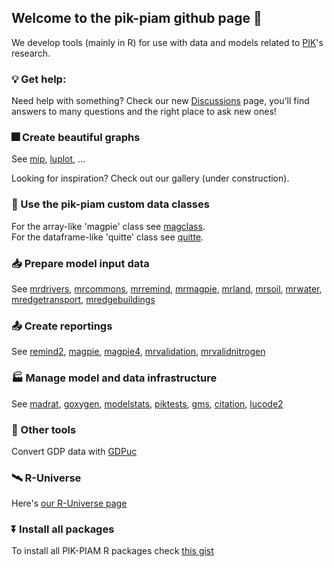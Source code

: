 ## Welcome to the pik-piam github page :wave:

We develop tools (mainly in R) for use with data and models related to [PIK](https://www.pik-potsdam.de/en)'s research.

### 💡 Get help:
Need help with something? Check our new [Discussions](https://github.com/pik-piam/discussions#readme) page, you'll find answers to many questions and the right place to ask new ones!

### :fireworks: Create beautiful graphs

See [mip](https://github.com/pik-piam/mip#readme), [luplot](https://github.com/pik-piam/luplot#readme), ...

Looking for inspiration? Check out our gallery (under construction).


### :floppy_disk: Use the pik-piam custom data classes

For the array-like 'magpie' class see [magclass](https://github.com/pik-piam/magclass#readme).  
For the dataframe-like 'quitte' class see [quitte](https://github.com/pik-piam/quitte#readme).


### :inbox_tray: Prepare model input data

See [mrdrivers](https://pik-piam.github.io/mrdrivers/index.html), 
[mrcommons](https://github.com/pik-piam/mrcommons#readme), 
[mrremind](https://github.com/pik-piam/mrremind#readme), 
[mrmagpie](https://github.com/pik-piam/mrmagpie#readme), 
[mrland](https://github.com/pik-piam/mrland#readme), 
[mrsoil](https://github.com/pik-piam/mrsoil#readme), 
[mrwater](https://github.com/pik-piam/mrwater#readme), 
[mredgetransport](https://github.com/pik-piam/mredgetransport#readme), 
[mredgebuildings](https://github.com/pik-piam/mredgebuildings#readme)


### :outbox_tray: Create reportings

See [remind2](https://github.com/pik-piam/remind2#readme), [magpie](https://github.com/pik-piam/magpie#readme), [magpie4](https://github.com/pik-piam/magpie4#readme), [mrvalidation](https://github.com/pik-piam/mrvalidation#readme),
[mrvalidnitrogen](https://github.com/pik-piam/mrvalidnitrogen#readme)


### :factory: Manage model and data infrastructure

See [madrat](https://github.com/pik-piam/madrat#readme), [goxygen](https://github.com/pik-piam/goxygen#readme), [modelstats](https://github.com/pik-piam/modelstats#readme), [piktests](https://github.com/pik-piam/piktests#readme), [gms](https://github.com/pik-piam/gms#readme), [citation](https://github.com/pik-piam/citation#readme), [lucode2](https://github.com/pik-piam/lucode2#readme)


### :wrench: Other tools

Convert GDP data with [GDPuc](https://johanneskoch94.github.io/GDPuc/index.html)

### 🛰️ R-Universe

Here's [our R-Universe page](https://pik-piam.r-universe.dev/ui#builds)

### ⏬ Install all packages
To install all PIK-PIAM R packages check [this gist](https://gist.github.com/pfuehrlich-pik/0b91022d5599831ee29fd7fe416332fb)

